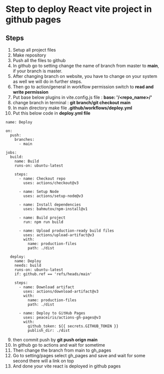 # Step to deploy React vite project in github pages

## Steps

1. Setup all project files
2. Make repository
3. Push all the files to github
4. In github go to setting change the name of branch from master to **main**, if your branch is master.
5. After changing branch on website, you have to change on your system as well we will do in further steps.
6. Then go to action/general in workflow permission switch to **read and write permission**
7. Put base below plugins in vite.config.js file : **base: '/<repo_name>/'**
8.  change branch in terminal : **git branch/git checkout main**
9. In main directory make file **.github/workflows/deploy.yml**
10. Put this below code in **deploy.yml file**

```
name: Deploy

on:
  push:
    branches:
      - main

jobs:
  build:
    name: Build
    runs-on: ubuntu-latest

    steps:
      - name: Checkout repo
        uses: actions/checkout@v3

      - name: Setup Node
        uses: actions/setup-node@v3

      - name: Install dependencies
        uses: bahmutov/npm-install@v1

      - name: Build project
        run: npm run build

      - name: Upload production-ready build files
        uses: actions/upload-artifact@v3
        with:
          name: production-files
          path: ./dist

  deploy:
    name: Deploy
    needs: build
    runs-on: ubuntu-latest
    if: github.ref == 'refs/heads/main'

    steps:
      - name: Download artifact
        uses: actions/download-artifact@v3
        with:
          name: production-files
          path: ./dist

      - name: Deploy to GitHub Pages
        uses: peaceiris/actions-gh-pages@v3
        with:
          github_token: ${{ secrets.GITHUB_TOKEN }}
          publish_dir: ./dist

```

9. then commit push by **git push orign main**
10.  In github go to actions and wait for sometime
11. Then change the branch from main to gh_pages
12. Go to setting/pages select gh_pages and save and wait for some second there will a link on top
13. And done your vite react is deployed in github pages
